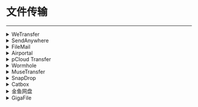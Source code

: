 # 文件传输

---

<div class="grid">
    <div><details><summary>WeTransfer</summary><p>免费且开箱即用的临时文件传输网站。<br/><a href="https://wetransfer.com/" target="_blank" role="button" class="outline">访问网站</a></p></details></div>
    <div><details><summary>SendAnywhere</summary><p>免费且开箱即用的临时文件传输网站（全平台友好）。<br/><a href="https://send-anywhere.com/" target="_blank" role="button" class="outline">访问网站</a></p></details></div>
    <div><details><summary>FileMail</summary><p>免费且开箱即用的临时文件传输网站（支持传输文件夹）。<br/><a href="https://www.filemail.com/" target="_blank" role="button" class="outline">访问网站</a></p></details></div>
</div>
<div class="grid">
    <div><details><summary>Airportal</summary><p>免费且开箱即用的临时文件传输网站（页面很简洁）。<br/><a href="https://airportal.cn/" target="_blank" role="button" class="outline">访问网站</a></p></details></div>
    <div><details><summary>pCloud Transfer</summary><p>免费且开箱即用的临时文件传输网站（最大可传送5GB的文件）。<br/><a href="https://transfer.pcloud.com/" target="_blank" role="button" class="outline">访问网站</a></p></details></div>
    <div><details><summary>Wormhole</summary><p> 一个简单、私密（端到端加密）的网页文件传输工具，支持最大10GB的文件传输。文件会在服务器上保留24小时。<br/><a href="https://wormhole.app/" target="_blank" role="button" class="outline">访问网站</a></p></details></div>
</div>
<div class="grid">
    <div><details><summary>MuseTransfer</summary><p>一款看起来还挺漂亮的临时网盘，无需注册即可使用，单文件最大 10GB，并未限制总容量，可保存 7 天、30天、1年，支持在线预览部分文件，可使用密码下载，登录后还可以查看文件传输记录。<br/><a href="https://musetransfer.com/" target="_blank" role="button" class="outline">访问网站</a></p></details></div>
    <div><details><summary>SnapDrop</summary><p>一个可以让局域网内设备互传文件的网站。<br/><a href="https://snapdrop.net" target="_blank" role="button" class="outline">官方链接</a><br/><a href="https://drop.ioiox.com" target="_blank" role="button" class="outline">第三方链接</a></p></details></div>
    <div><details><summary>Catbox</summary><p>一个很二次元的匿名文件上传网站，最大可以上传200M的文件，好处是永远不会过期。<br/>用之前建议读一下FAQ，有一些行为是被禁止的。<br/><a href="https://catbox.moe/" target="_blank" role="button" class="outline">访问网站</a></p></details></div>
</div>
<div class="grid">
    <div><details><summary>金鱼网盘</summary><p>一个不限大小的匿名文件传输工具，可以保存7天文件。<br/><i>* 这个是作者建的demo，更多的是为了方便自己使用，所以请珍惜，不要滥用。同时这也是一个开源程序，如果你有服务器，也可以考虑自己建一个。</i><br/><a href="http://jinyu.lovefc.cn/" target="_blank" role="button" class="outline">访问网站</a><br/><a href="https://gitee.com/lovefc/jinyu" target="_blank" role="button" class="outline">源码地址</a></p></details></div>
    <div><details><summary>GigaFile</summary><p>一个匿名文件上传网盘，无需注册，单个文件最大300g，电脑网页更可以直接拖动文件夹，最多可以保存100天。缺点是界面比较丑，并且是日文的。<br/><a href="https://gigafile.nu/" target="_blank" role="button" class="outline">访问网站</a></p></details></div>
    <div> </div>
</div>